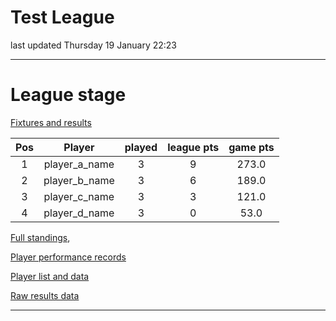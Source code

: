 # **Test League**

last updated Thursday 19 January 22:23

---
# League stage

[Fixtures and results](/Leagues/test_league/league_results.csv)

|Pos|Player|played|league pts|game pts|
|:---:|:---:|:---:|:---:|:---:|
|1|player_a_name|3|9|273.0|
|2|player_b_name|3|6|189.0|
|3|player_c_name|3|3|121.0|
|4|player_d_name|3|0|53.0|

[Full standings](/Leagues/test_league/output_data/Test-League_standings.csv),

[Player performance records](/Leagues/test_league/output_data/Test-League_player_records.csv)

[Player list and data](/Leagues/test_league/output_data/Test-League_player_data.csv)

[Raw results data](/Leagues/test_league/output_data/Test-League_all_results.csv)

---
